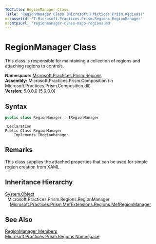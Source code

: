 ```yaml
---
TOCTitle: RegionManager Class
Title: 'RegionManager Class (Microsoft.Practices.Prism.Regions)'
ms:assetid: 'T:Microsoft.Practices.Prism.Regions.RegionManager'
ms:mtpsurl: 'regionmanager-class-mspp-regions.md'
---
```


# RegionManager Class

This class is responsible for maintaining a collection of regions and attaching regions to controls.

**Namespace:** [Microsoft.Practices.Prism.Regions](/patterns-practices/reference/mspp-regions-namespace)  
**Assembly:** Microsoft.Practices.Prism.Composition (in Microsoft.Practices.Prism.Composition.dll)  
**Version:** 5.0.0.0 (5.0.0.0)

## Syntax
```C#
public class RegionManager : IRegionManager
```

```VB
'Declaration
Public Class RegionManager
	Implements IRegionManager
```

## Remarks

This class supplies the attached properties that can be used for simple region creation from XAML.

## Inheritance Hierarchy

[System.Object](http://msdn.microsoft.com/en-us/library/e5kfa45b)  
  Microsoft.Practices.Prism.Regions.RegionManager  
    [Microsoft.Practices.Prism.MefExtensions.Regions.MefRegionManager](/patterns-practices/reference/mefregionmanager-class-mspp-mefextensions-regions)

## See Also

[RegionManager Members](/patterns-practices/reference/regionmanager-members-mspp-regions)  
[Microsoft.Practices.Prism.Regions Namespace](/patterns-practices/reference/mspp-regions-namespace)  